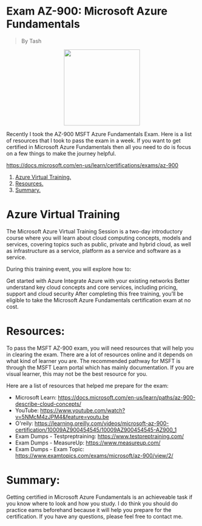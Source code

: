 # Exam AZ-900: Microsoft Azure Fundamentals
> By Tash


<p align="center">
<img max-height=200 height=200 src=""/>
</p>

Recently I took the AZ-900 MSFT Azure Fundamentals Exam. Here is a list of resources that I took to pass the exam in a week. If you want to get certified in Microsoft Azure Fundamentals then all you need to do is focus on a few things to make the journey helpful. 

https://docs.microsoft.com/en-us/learn/certifications/exams/az-900

1. [ Azure Virtual Training. ](#desc)
2. [ Resources. ](#usage)
3. [ Summary. ](#files)


# Azure Virtual Training
<a name="desc"></a>

The Microsoft Azure Virtual Training Session is a two-day introductory course where you will learn about cloud computing concepts, models and services, covering topics such as public, private and hybrid cloud, as well as infrastructure as a service, platform as a service and software as a service.

During this training event, you will explore how to:

Get started with Azure
Integrate Azure with your existing networks
Better understand key cloud concepts and core services, including pricing, support and cloud security
After completing this free training, you’ll be eligible to take the Microsoft Azure Fundamentals certification exam at no cost.

# Resources:
<a name="usage"></a>
To pass the MSFT AZ-900 exam, you will need resources that will help you in clearing the exam. There are a lot of resources online and it depends on what kind of learner you are. The recommended pathway for MSFT is through the MSFT Learn portal which has mainly documentation. If you are visual learner, this may not be the best resource for you. 

Here are a list of resources that helped me prepare for the exam:

- Microsoft Learn: https://docs.microsoft.com/en-us/learn/paths/az-900-describe-cloud-concepts/
- YouTube: https://www.youtube.com/watch?v=5NMcM4zJPM4&feature=youtu.be
- O'reily: https://learning.oreilly.com/videos/microsoft-az-900-certification/10009AZ900454545/10009AZ900454545-AZ900_1
- Exam Dumps - Testpreptraining: https://www.testpreptraining.com/
- Exam Dumps - MeasureUp: https://www.measureup.com/ 
- Exam Dumps - Exam Topic: https://www.examtopics.com/exams/microsoft/az-900/view/2/

# Summary:
<a name="files"></a>
Getting certified in Microsoft Azure Fundamentals is an achieveable task if you know where to look and how you study. I do think you should do practice eams beforehand because it will help you prepare for the certification. If you have any questions, please feel free to contact me. 






